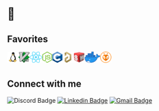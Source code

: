 # 👋

## Favorites

<a href="https://github.com/torvalds/linux"><img align="left" src="icons/linux.large-icon.png" height="26px"></img></a>
<a href="https://www.vim.org"><img align="left" src="icons/vim.large-icon.png" height="26px"></img></a>

<a href="https://reactjs.org"><img align="left" src="icons/react.large-icon.png" height="26px"></img></a>
<a href="https://nodejs.org"><img align="left" src="icons/nodejs.large-icon.png" height="26px"></img></a>
<a href="https://www.iso-9899.info/wiki/The_Standard"><img align="left" src="icons/c.large-icon.png" height="26px"></img></a>

<a href="https://www.altium.com/altium-designer"><img align="left" src="icons/altium.large-icon.png" height="26px"></img></a>
<a href="https://www.solidworks.com"><img align="left" src="icons/solidworks.large-icon.png" height="26px"></img></a>


<a href="https://www.docker.com"><img align="left" src="icons/docker.large-icon.png" height="26px"></img></a>
<a href="https://platformio.org"><img align="left" src="icons/platformio.large-icon.png" height="26px"></img></a>

<br>
<br>

## Connect with me

![Discord Badge](https://img.shields.io/badge/-Jo%C3%A3o%20Vitor%20Pessoa%230103-7289da?style=flat-square&labelColor=7289da&logo=discord&logoColor=white)
[![Linkedin Badge](https://img.shields.io/badge/-João%20Vitor%20Pessoa-0077b5?style=flat-square&logo=Linkedin&logoColor=white)](https://www.linkedin.com/in/jo%C3%A3o-vitor-pessoa-5017561b9/)
[![Gmail Badge](https://img.shields.io/badge/-joaovitorpessoa81@gmail.com-d65549?style=flat-square&logo=Gmail&logoColor=white&link=mailto:joaovitorpessoa81@gmail.com)](mailto:joaovitorpessoa81@gmail.com)
